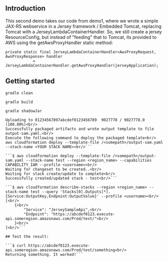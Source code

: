 ## Introduction

This second demo takes our code from demo1, where we wrote a simple JAX-RS webservice in a Jersey framework  / Embedded Tomcat, replacing Tomcat with a JerseyLambdaContainerHandler. So, we still create a jersey ResourceConfig, but instead of "feeding" that to Tomcat, its provided to AWS using the getAwsProxyHandler static method: 

```
private static final JerseyLambdaContainerHandler<AwsProxyRequest, AwsProxyResponse> handler
            = JerseyLambdaContainerHandler.getAwsProxyHandler(jerseyApplication);
```



## Getting started

```
gradle clean

gradle build

gradle shadowJar
```

```$ aws cloudformation package --template-file sam.yaml --output-template-file output-sam.yaml --s3-bucket <bucketname> --profile <username><br/>
Uploading to 01234567897abcdef0123456789  9027778 / 9027778.0  (100.00%)<br/>
Successfully packaged artifacts and wrote output template to file output-sam.yaml.<br/>
Execute the following command to deploy the packaged template<br/>
aws cloudformation deploy --template-file /<somepath>/output-sam.yaml --stack-name <YOUR STACK NAME><br/>```

```$ aws cloudformation deploy --template-file /<somepath>/output-sam.yaml --stack-name test --region <region_name> --capabilities CAPABILITY_IAM --profile <username><br/>
Waiting for changeset to be created..<br/>
Waiting for stack create/update to complete<br/>
Successfully created/updated stack - test<br/>```

```$ aws cloudformation describe-stacks --region <region_name> --stack-name test --query 'Stacks[0].Outputs[*].{Service:OutputKey,Endpoint:OutputValue}' --profile <username><br/>
[<br/>
    {<br/>
        "Service": "JerseySampleApi",<br/>
        "Endpoint": "https://abcdef0123.execute-api.someregion.amazonaws.com/Prod/test/"<br/>
    }<br/>
]<br/>```

## Test the result:

```$ curl https://abcdef0123.execute-api.someregion.amazonaws.com/Prod/test/something<br/>
Returning something. It worked!```
